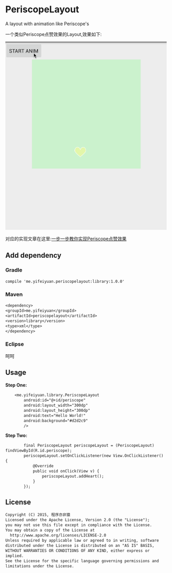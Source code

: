 # PeriscopeLayout
A layout with animation like Periscope's

一个类似Periscope点赞效果的Layout,效果如下:  

![效果图](img/periscope.gif)  

对应的实现文章在这里:[一步一步教你实现Periscope点赞效果
](http://www.jianshu.com/p/03fdcfd3ae9c)

## Add dependency

### Gradle
`compile 'me.yifeiyuan.periscopelayout:library:1.0.0'`

### Maven
```
<dependency>
<groupId>me.yifeiyuan</groupId>
<artifactId>periscopelayout</artifactId>
<version>library</version>
<type>xml</type>
</dependency>
```

### Eclipse
呵呵

## Usage

**Step One:**

```
    <me.yifeiyuan.library.PeriscopeLayout
        android:id="@+id/periscope"
        android:layout_width="300dp"
        android:layout_height="300dp"
        android:text="Hello World!"
        android:background="#d2d2c9"
        />
```

**Step Two:**

```
        final PeriscopeLayout periscopeLayout = (PeriscopeLayout) findViewById(R.id.periscope);
        periscopeLayout.setOnClickListener(new View.OnClickListener() {
            @Override
            public void onClick(View v) {
                periscopeLayout.addHeart();
            }
        });
```

## License
	Copyright (C) 2015, 程序亦非猿
	Licensed under the Apache License, Version 2.0 (the "License");
	you may not use this file except in compliance with the License.
	You may obtain a copy of the License at
	  http://www.apache.org/licenses/LICENSE-2.0
	Unless required by applicable law or agreed to in writing, software
	distributed under the License is distributed on an "AS IS" BASIS,
	WITHOUT WARRANTIES OR CONDITIONS OF ANY KIND, either express or implied.
	See the License for the specific language governing permissions and
	limitations under the License.
